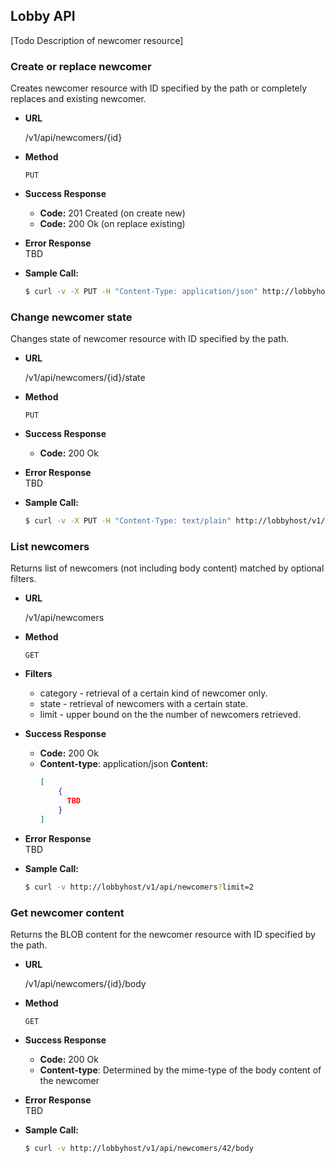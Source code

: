 Lobby API
---------

[Todo Description of newcomer resource]

### Create or replace newcomer

Creates newcomer resource with ID specified by the path or completely replaces and existing newcomer.

* **URL**

  /v1/api/newcomers/{id}

* **Method**

  `PUT`

* **Success Response**

  * **Code:** 201 Created (on create new)
  * **Code:** 200 Ok (on replace existing)

* **Error Response**  
TBD

* **Sample Call:**

  ```bash
  $ curl -v -X PUT -H "Content-Type: application/json" http://lobbyhost/v1/api/newcomers/42 -d '{TBD}'
  ```
  
### Change newcomer state

Changes state of newcomer resource with ID specified by the path.

* **URL**

  /v1/api/newcomers/{id}/state

* **Method**

  `PUT`

* **Success Response**

  * **Code:** 200 Ok

* **Error Response**  
TBD

* **Sample Call:**

  ```bash
  $ curl -v -X PUT -H "Content-Type: text/plain" http://lobbyhost/v1/api/newcomers/42/state -d '{TBD}'
  ```


### List newcomers

Returns list of newcomers (not including body content) matched by optional filters.

* **URL**

  /v1/api/newcomers

* **Method**

  `GET`

* **Filters**
  * category - retrieval of a certain kind of newcomer only.
  * state - retrieval of newcomers with a certain state.
  * limit - upper bound on the the number of newcomers retrieved.

* **Success Response**

  * **Code:** 200 Ok
  * **Content-type**: application/json
  **Content:**
    ```json
    [
        {
          TBD
        }
    ]
    ```
 
* **Error Response**  
TBD

* **Sample Call:**

  ```bash
  $ curl -v http://lobbyhost/v1/api/newcomers?limit=2
  ```


### Get newcomer content

Returns the BLOB content for the newcomer resource with ID specified by the path.

* **URL**

  /v1/api/newcomers/{id}/body

* **Method**

  `GET`

* **Success Response**

  * **Code:** 200 Ok
  * **Content-type**: Determined by the mime-type of the body content of the newcomer 

* **Error Response**  
TBD

* **Sample Call:**

  ```bash
  $ curl -v http://lobbyhost/v1/api/newcomers/42/body
  ```